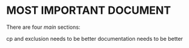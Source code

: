 # MOST IMPORTANT DOCUMENT

There are four _main_ sections:

cp and exclusion needs to be better
documentation needs to be better
